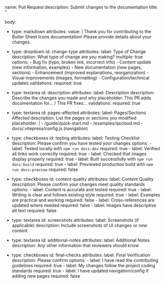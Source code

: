 name: Pull Request
description: Submit changes to the documentation
title: ''

body:
  - type: markdown
    attributes:
      value: |
        Thank you for contributing to the Butler Sheet Icons documentation! Please provide details about your changes.

  - type: dropdown
    id: change-type
    attributes:
      label: Type of Change
      description: What type of change are you making?
      multiple: true
      options:
        - Bug fix (typo, broken link, incorrect info)
        - Content update (new information, examples)
        - New documentation (new pages, sections)
        - Enhancement (improved explanations, reorganization)
        - Visual improvements (images, formatting)
        - Configuration/technical updates
    validations:
      required: true

  - type: textarea
    id: description
    attributes:
      label: Description
      description: Describe the changes you made and why
      placeholder: This PR adds documentation for... / This PR fixes...
    validations:
      required: true

  - type: textarea
    id: pages-affected
    attributes:
      label: Pages/Sections Affected
      description: List the pages or sections you modified
      placeholder: |
        - /guide/quick-start.md
        - /examples/qscloud.md
        - docs/.vitepress/config.js (navigation)

  - type: checkboxes
    id: testing
    attributes:
      label: Testing Checklist
      description: Please confirm you have tested your changes
      options:
        - label: Tested locally with `npm run docs:dev`
          required: true
        - label: Verified all links work correctly
          required: true
        - label: Checked that images display properly
          required: true
        - label: Built successfully with `npm run docs:build`
          required: true
        - label: Previewed production build with `npm run docs:preview`
          required: false

  - type: checkboxes
    id: content-quality
    attributes:
      label: Content Quality
      description: Please confirm your changes meet quality standards
      options:
        - label: Content is accurate and tested
          required: true
        - label: Writing is clear and follows existing style
          required: true
        - label: Examples are practical and working
          required: false
        - label: Cross-references are updated where needed
          required: false
        - label: Images have descriptive alt text
          required: false

  - type: textarea
    id: screenshots
    attributes:
      label: Screenshots (if applicable)
      description: Include screenshots of UI changes or new content

  - type: textarea
    id: additional-notes
    attributes:
      label: Additional Notes
      description: Any other information that reviewers should know

  - type: checkboxes
    id: final-checks
    attributes:
      label: Final Verification
      description: Please confirm
      options:
        - label: I have read the contributing guidelines
          required: true
        - label: My changes follow the project coding standards
          required: true
        - label: I have updated navigation/config if adding new pages
          required: false